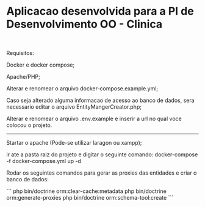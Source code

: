 <h1>Aplicacao desenvolvida para a PI de Desenvolvimento OO - Clinica</h1> <br/>

<p>Requisitos:</p>
<p>Docker e docker compose;</p>
<p>Apache/PHP;</p>
<p>Alterar e renomear o arquivo docker-compose.example.yml;</p>
<p>Caso seja alterado alguma informacao de acesso ao banco de dados, sera necessario editar o arquivo EntityMangerCreator.php;</p>
<p>Alterar e renomear o arquivo .env.example e inserir a url no qual voce colocou o projeto.</p>

<hr/>

<p>Startar o apache (Pode-se utilizar laragon ou xampp);</p>
<p>ir ate a pasta raiz do projeto e digitar o seguinte comando: docker-compose -f docker-compose.yml up -d</p>
<p>Rodar os seguintes comandos para gerar as proxies das entidades e criar o banco de dados: </p>
```
php bin/doctrine orm:clear-cache:metadata 
php bin/doctrine orm:generate-proxies 
php bin/doctrine orm:schema-tool:create 
```